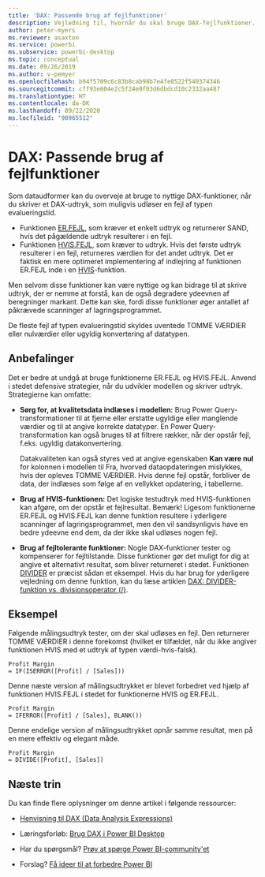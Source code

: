 ```yaml
---
title: 'DAX: Passende brug af fejlfunktioner'
description: Vejledning til, hvornår du skal bruge DAX-fejlfunktioner.
author: peter-myers
ms.reviewer: asaxton
ms.service: powerbi
ms.subservice: powerbi-desktop
ms.topic: conceptual
ms.date: 09/26/2019
ms.author: v-pemyer
ms.openlocfilehash: b94f5709c6c83b8cab98b7e4fe0522f540374346
ms.sourcegitcommit: cff93e604e2c5f24e0f03d6dbdcd10c2332aa487
ms.translationtype: HT
ms.contentlocale: da-DK
ms.lasthandoff: 09/22/2020
ms.locfileid: "90965512"
---
```

# <a name="dax-appropriate-use-of-error-functions"></a>DAX: Passende brug af fejlfunktioner

Som dataudformer kan du overveje at bruge to nyttige DAX-funktioner, når du skriver et DAX-udtryk, som muligvis udløser en fejl af typen evalueringstid.

- Funktionen [ER.FEJL](/dax/iserror-function-dax), som kræver et enkelt udtryk og returnerer SAND, hvis det pågældende udtryk resulterer i en fejl.
- Funktionen [HVIS.FEJL](/dax/iferror-function-dax), som kræver to udtryk. Hvis det første udtryk resulterer i en fejl, returneres værdien for det andet udtryk. Det er faktisk en mere optimeret implementering af indlejring af funktionen ER.FEJL inde i en [HVIS](/dax/if-function-dax)-funktion.

Men selvom disse funktioner kan være nyttige og kan bidrage til at skrive udtryk, der er nemme at forstå, kan de også degradere ydeevnen af beregninger markant. Dette kan ske, fordi disse funktioner øger antallet af påkrævede scanninger af lagringsprogrammet.

De fleste fejl af typen evalueringstid skyldes uventede TOMME VÆRDIER eller nulværdier eller ugyldig konvertering af datatypen.

## <a name="recommendations"></a>Anbefalinger

Det er bedre at undgå at bruge funktionerne ER.FEJL og HVIS.FEJL. Anvend i stedet defensive strategier, når du udvikler modellen og skriver udtryk. Strategierne kan omfatte:

- **Sørg for, at kvalitetsdata indlæses i modellen:** Brug Power Query-transformationer til at fjerne eller erstatte ugyldige eller manglende værdier og til at angive korrekte datatyper. En Power Query-transformation kan også bruges til at filtrere rækker, når der opstår fejl, f.eks. ugyldig datakonvertering.

    Datakvaliteten kan også styres ved at angive egenskaben **Kan være nul** for kolonnen i modellen til Fra, hvorved dataopdateringen mislykkes, hvis der opleves TOMME VÆRDIER. Hvis denne fejl opstår, forbliver de data, der indlæses som følge af en vellykket opdatering, i tabellerne.
- **Brug af HVIS-funktionen:** Det logiske testudtryk med HVIS-funktionen kan afgøre, om der opstår et fejlresultat. Bemærk! Ligesom funktionerne ER.FEJL og HVIS.FEJL kan denne funktion resultere i yderligere scanninger af lagringsprogrammet, men den vil sandsynligvis have en bedre ydeevne end dem, da der ikke skal udløses nogen fejl.
- **Brug af fejltolerante funktioner:** Nogle DAX-funktioner tester og kompenserer for fejltilstande. Disse funktioner gør det muligt for dig at angive et alternativt resultat, som bliver returneret i stedet. Funktionen [DIVIDER](/dax/divide-function-dax) er præcist sådan et eksempel. Hvis du har brug for yderligere vejledning om denne funktion, kan du læse artiklen [DAX: DIVIDER-funktion vs. divisionsoperator (/)](dax-divide-function-operator.md).

## <a name="example"></a>Eksempel

Følgende målingsudtryk tester, om der skal udløses en fejl. Den returnerer TOMME VÆRDIER i denne forekomst (hvilket er tilfældet, når du ikke angiver funktionen HVIS med et udtryk af typen værdi-hvis-falsk).

```dax
Profit Margin
= IF(ISERROR([Profit] / [Sales]))
```

Denne næste version af målingsudtrykket er blevet forbedret ved hjælp af funktionen HVIS.FEJL i stedet for funktionerne HVIS og ER.FEJL.

```dax
Profit Margin
= IFERROR([Profit] / [Sales], BLANK())
```

Denne endelige version af målingsudtrykket opnår samme resultat, men på en mere effektiv og elegant måde.

```dax
Profit Margin
= DIVIDE([Profit], [Sales])
```

## <a name="next-steps"></a>Næste trin

Du kan finde flere oplysninger om denne artikel i følgende ressourcer:

- [Henvisning til DAX (Data Analysis Expressions)](/dax/)

- Læringsforløb: [Brug DAX i Power BI Desktop](/learn/paths/dax-power-bi/)
- Har du spørgsmål? [Prøv at spørge Power BI-community'et](https://community.powerbi.com/)
- Forslag? [Få ideer til at forbedre Power BI](https://ideas.powerbi.com)